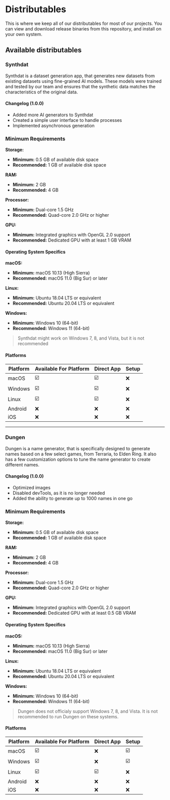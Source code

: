 # Distributables
This is where we keep all of our distributables for most of our projects. You can view and download release binaries from this repository, and install on your own system.

## Available distributables
### Synthdat
Synthdat is a dataset generation app, that generates new datasets from existing datasets using fine-grained AI models. These models were trained and tested by our team and ensures that the synthetic data matches the characteristics of the original data.

#### Changelog (1.0.0)
- Added more AI generators to Synthdat
- Created a simple user interface to handle processes
- Implemented asynchronous generation

### Minimum Requirements

**Storage:**
- **Minimum:** 0.5 GB of available disk space
- **Recommended:** 1 GB of available disk space

**RAM:**
- **Minimum:** 2 GB
- **Recommended:** 4 GB

**Processor:**
- **Minimum:** Dual-core 1.5 GHz
- **Recommended:** Quad-core 2.0 GHz or higher

**GPU:**
- **Minimum:** Integrated graphics with OpenGL 2.0 support
- **Recommended:** Dedicated GPU with at least 1 GB VRAM

#### Operating System Specifics
**macOS:**
- **Minimum:** macOS 10.13 (High Sierra)
- **Recommended:** macOS 11.0 (Big Sur) or later

**Linux:**
- **Minimum:** Ubuntu 18.04 LTS or equivalent
- **Recommended:** Ubuntu 20.04 LTS or equivalent

**Windows:**
- **Minimum:** Windows 10 (64-bit)
- **Recommended:** Windows 11 (64-bit)
> Synthdat might work on Windows 7, 8, and Vista, but it is not recommended

#### Platforms
| Platform | Available For Platform | Direct App | Setup
|----------------------|---|---|---|
| macOS | :ballot_box_with_check: | :ballot_box_with_check: | :x: |
| Windows | :ballot_box_with_check: | :ballot_box_with_check: | :x: |
| Linux | :ballot_box_with_check: | :ballot_box_with_check: | :x: |
| Android | :x: | :x: | :x: |
| iOS | :x: | :x: | :x: |
---
### Dungen
Dungen is a name generator, that is specifically designed to generate names based on a few select games, from Terraria, to Elden Ring. It also has a few customization options to tune the name generator to create different names.

#### Changelog (1.0.0)
- Optimized images
- Disabled devTools, as it is no longer needed
- Added the ability to generate up to 1000 names in one go

### Minimum Requirements

**Storage:**
- **Minimum:** 0.5 GB of available disk space
- **Recommended:** 1 GB of available disk space

**RAM:**
- **Minimum:** 2 GB
- **Recommended:** 4 GB

**Processor:**
- **Minimum:** Dual-core 1.5 GHz
- **Recommended:** Quad-core 2.0 GHz or higher

**GPU:**
- **Minimum:** Integrated graphics with OpenGL 2.0 support
- **Recommended:** Dedicated GPU with at least 0.5 GB VRAM

#### Operating System Specifics
**macOS:**
- **Minimum:** macOS 10.13 (High Sierra)
- **Recommended:** macOS 11.0 (Big Sur) or later

**Linux:**
- **Minimum:** Ubuntu 18.04 LTS or equivalent
- **Recommended:** Ubuntu 20.04 LTS or equivalent

**Windows:**
- **Minimum:** Windows 10 (64-bit)
- **Recommended:** Windows 11 (64-bit)
> Dungen does not officialy support Windows 7, 8, and Vista. It is not recommended to run Dungen on these systems.

#### Platforms
| Platform | Available For Platform | Direct App | Setup
|----------------------|---|---|---|
| macOS | :ballot_box_with_check: | :x: | :ballot_box_with_check: |
| Windows | :ballot_box_with_check: | :x: | :ballot_box_with_check: |
| Linux | :ballot_box_with_check: | :ballot_box_with_check: | :x: |
| Android | :x: | :x: | :x: |
| iOS | :x: | :x: | :x: |
